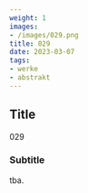 ```yaml
---
weight: 1
images:
- /images/029.png
title: 029
date: 2023-03-07
tags:
- werke
- abstrakt
---
```


## Title
029

### Subtitle
tba.